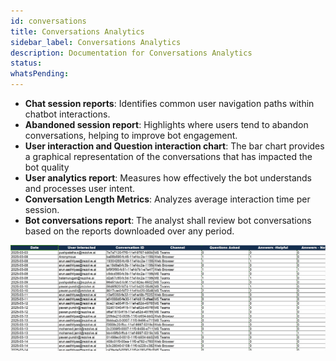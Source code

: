 ```yaml
---
id: conversations
title: Conversations Analytics
sidebar_label: Conversations Analytics
description: Documentation for Conversations Analytics
status: 
whatsPending: 
---
```


- **Chat session reports**: Identifies common user navigation paths within chatbot interactions.
- **Abandoned session report**: Highlights where users tend to abandon conversations, helping to improve bot engagement.
- **User interaction and Question interaction chart**: The bar chart provides a graphical representation of the conversations that has impacted the bot quality
- **User analytics report**: Measures how effectively the bot understands and processes user intent.
- **Conversation Length Metrics**: Analyzes average interaction time per session.
- **Bot conversations report**: The analyst shall review bot conversations based on the reports downloaded over any period.

![Bot Conversations](../../static/img/Bot%20Analytics/Bot_Conversations.jpg)
